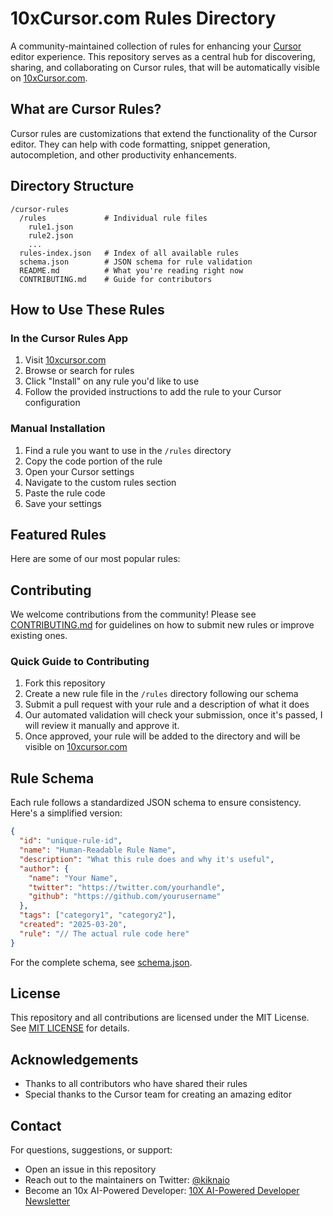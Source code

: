 # 10xCursor.com Rules Directory

A community-maintained collection of rules for enhancing your [Cursor](https://cursor.com/) editor experience. This repository serves as a central hub for discovering, sharing, and collaborating on Cursor rules, that will be automatically visible on [10xCursor.com](https://10xcursor.com).

## What are Cursor Rules?

Cursor rules are customizations that extend the functionality of the Cursor editor. They can help with code formatting, snippet generation, autocompletion, and other productivity enhancements.

## Directory Structure

```
/cursor-rules
  /rules             # Individual rule files
    rule1.json
    rule2.json
    ...
  rules-index.json   # Index of all available rules
  schema.json        # JSON schema for rule validation
  README.md          # What you're reading right now
  CONTRIBUTING.md    # Guide for contributors
```

## How to Use These Rules

### In the Cursor Rules App

1. Visit [10xcursor.com](https://10xcursor.com/rules)
2. Browse or search for rules
3. Click "Install" on any rule you'd like to use
4. Follow the provided instructions to add the rule to your Cursor configuration

### Manual Installation

1. Find a rule you want to use in the `/rules` directory
2. Copy the code portion of the rule
3. Open your Cursor settings
4. Navigate to the custom rules section
5. Paste the rule code
6. Save your settings

## Featured Rules

Here are some of our most popular rules:

<!-- - **Format Code Blocks** - Automatically formats code blocks in comments
- **Auto Import React Components** - Intelligently imports React components as you use them
- **TypeScript Strict Mode Enforcer** - Helps maintain TypeScript best practices -->

## Contributing

We welcome contributions from the community! Please see [CONTRIBUTING.md](CONTRIBUTING.md) for guidelines on how to submit new rules or improve existing ones.

### Quick Guide to Contributing

1. Fork this repository
2. Create a new rule file in the `/rules` directory following our schema
3. Submit a pull request with your rule and a description of what it does
4. Our automated validation will check your submission, once it's passed, I will review it manually and approve it.
5. Once approved, your rule will be added to the directory and will be visible on [10xcursor.com](https://10xcursor.com/rules)

## Rule Schema

Each rule follows a standardized JSON schema to ensure consistency. Here's a simplified version:

```json
{
  "id": "unique-rule-id",
  "name": "Human-Readable Rule Name",
  "description": "What this rule does and why it's useful",
  "author": {
    "name": "Your Name",
    "twitter": "https://twitter.com/yourhandle",
    "github": "https://github.com/yourusername"
  },
  "tags": ["category1", "category2"],
  "created": "2025-03-20",
  "rule": "// The actual rule code here"
}
```

For the complete schema, see [schema.json](schema.json).

## License

This repository and all contributions are licensed under the MIT License. See [MIT LICENSE](https://opensource.org/license/mit) for details.

## Acknowledgements

- Thanks to all contributors who have shared their rules
- Special thanks to the Cursor team for creating an amazing editor

## Contact

For questions, suggestions, or support:
- Open an issue in this repository
- Reach out to the maintainers on Twitter: [@kiknaio](https://twitter.com/kiknaio)
- Become an 10x AI-Powered Developer: [10X AI-Powered Developer Newsletter](https://kiknadze.io/subscribe)